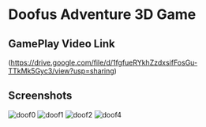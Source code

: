 # Doofus Adventure 3D Game
## GamePlay Video Link
(https://drive.google.com/file/d/1fgfueRYkhZzdxsifFosGu-TTkMk5Gyc3/view?usp=sharing)
## Screenshots
![doof0](https://github.com/user-attachments/assets/6d1dca77-08b4-4e36-9dfa-c549e083ffc1)
![doof1](https://github.com/user-attachments/assets/446b28a4-4ed6-4158-a952-0157128e4a04)
![doof2](https://github.com/user-attachments/assets/7c08ea62-60ff-4d71-b0d2-ab20ddec4b6f)
![doof4](https://github.com/user-attachments/assets/83fbe478-23ac-438d-8529-4abce756b8d4)

